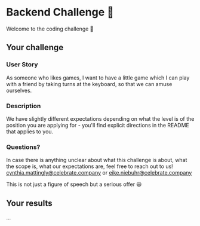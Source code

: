 # Backend Challenge :rocket:
Welcome to the coding challenge :wave:

## Your challenge

### User Story
As someone who likes games, I want to have a little game which I can play with a friend by taking turns at the keyboard, so that we can amuse ourselves.

### Description
We have slightly different expectations depending on what the level is of the position you are applying for - you'll find explicit directions in the README that applies to you.

### Questions?
In case there is anything unclear about what this challenge is about, what the scope is, what our expectations are, feel free to reach out to us! cynthia.mattingly@celebrate.company or eike.niebuhr@celebrate.company

This is not just a figure of speech but a serious offer :smiley:

## Your results
...